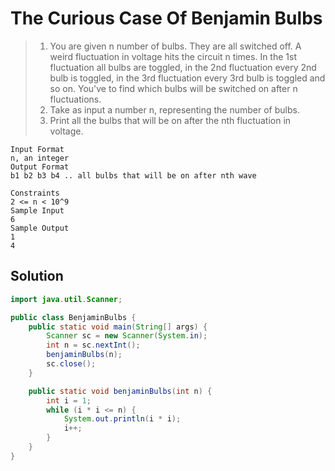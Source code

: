# The Curious Case Of Benjamin Bulbs

> 1. You are given n number of bulbs. They are all switched off. A weird fluctuation in voltage hits the circuit n times. In the 1st fluctuation all bulbs are toggled, in the 2nd fluctuation every 2nd bulb is toggled, in the 3rd fluctuation every 3rd bulb is toggled and so on. You've to find which bulbs will be switched on after n fluctuations.
> 2. Take as input a number n, representing the number of bulbs.
> 3. Print all the bulbs that will be on after the nth fluctuation in voltage.

```
Input Format
n, an integer
Output Format
b1 b2 b3 b4 .. all bulbs that will be on after nth wave

Constraints
2 <= n < 10^9
Sample Input
6
Sample Output
1
4
```

## Solution

```java
import java.util.Scanner;

public class BenjaminBulbs {
    public static void main(String[] args) {
        Scanner sc = new Scanner(System.in);
        int n = sc.nextInt();
        benjaminBulbs(n);
        sc.close();
    }

    public static void benjaminBulbs(int n) {
        int i = 1;
        while (i * i <= n) {
            System.out.println(i * i);
            i++;
        }
    }
}
```
